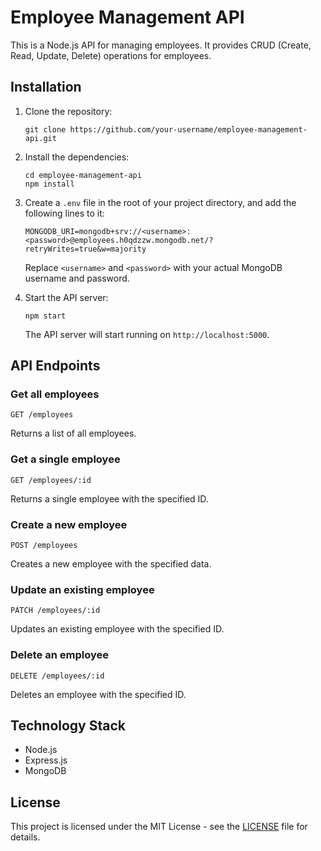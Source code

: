 # Employee Management API

This is a Node.js API for managing employees. It provides CRUD (Create, Read, Update, Delete) operations for employees.

## Installation

1. Clone the repository:

   ```
   git clone https://github.com/your-username/employee-management-api.git
   ```

2. Install the dependencies:

   ```
   cd employee-management-api
   npm install
   ```

3. Create a `.env` file in the root of your project directory, and add the following lines to it:

   ```
   MONGODB_URI=mongodb+srv://<username>:<password>@employees.h0qdzzw.mongodb.net/?retryWrites=true&w=majority
   ```

   Replace `<username>` and `<password>` with your actual MongoDB username and password.

4. Start the API server:

   ```
   npm start
   ```

   The API server will start running on `http://localhost:5000`.

## API Endpoints

### Get all employees

```
GET /employees
```

Returns a list of all employees.

### Get a single employee

```
GET /employees/:id
```

Returns a single employee with the specified ID.

### Create a new employee

```
POST /employees
```

Creates a new employee with the specified data.

### Update an existing employee

```
PATCH /employees/:id
```

Updates an existing employee with the specified ID.

### Delete an employee

```
DELETE /employees/:id
```

Deletes an employee with the specified ID.

## Technology Stack

- Node.js
- Express.js
- MongoDB

## License

This project is licensed under the MIT License - see the [LICENSE](LICENSE) file for details.
